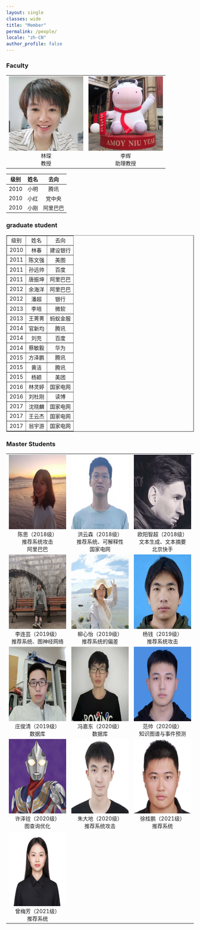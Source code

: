 ```yaml
---
layout: single
classes: wide
title: "Member"
permalink: /people/
locale: "zh-CN"
author_profile: false
---
```


<table>
    <h3>
        Faculty
    </h3>
    <tr>
        <td><center><img src="/image/linchen.jpg" width = "200" height = "200"><br>林琛<br>教授</center></td>
        <td><center><img src="/image/lihui.jpg" width = "200" height = "200"><br>李辉<br>助理教授</center></td>
    </tr>
</table>

| 级别 | 姓名 |   去向   |
| :--: | :--: | :------: |
| 2010 | 小明 |   腾讯   |
| 2010 | 小红 |  党中央  |
| 2010 | 小刚 | 阿里巴巴 |

<table border="1" width="600">
    <h3>graduate student</h3>
    <tr>
        <td align="center">级别</td>
        <td align="center">姓名</td>
        <td align="center">去向</td>
    </tr>
    <tr>
        <td align="center">2010</td>
        <td align="center">林春</td>
        <td align="center">建设银行</td>
    </tr>
    <tr>
        <td align="center">2011</td>
        <td align="center">陈文强</td>
        <td align="center">美图</td>
    </tr>
    <tr>
        <td align="center">2011</td>
        <td align="center">孙远帅</td>
        <td align="center">百度</td>
    </tr>
    <tr>
        <td align="center">2011</td>
        <td align="center">唐振坤</td>
        <td align="center">阿里巴巴</td>
    </tr>
    <tr>
        <td align="center">2012</td>
        <td align="center">余海洋</td>
        <td align="center">阿里巴巴</td>
    </tr>
    <tr>
        <td align="center">2012</td>
        <td align="center">潘超</td>
        <td align="center">银行</td>
    </tr>
    <tr>
        <td align="center">2013</td>
        <td align="center">李培</td>
        <td align="center">微软</td>
    </tr>
    <tr>
        <td align="center">2013</td>
        <td align="center">王菁菁</td>
        <td align="center">蚂蚁金服</td>
    </tr>
    <tr>
        <td align="center">2014</td>
        <td align="center">官新均</td>
        <td align="center">腾讯</td>
    </tr>
    <tr>
        <td align="center">2014</td>
        <td align="center">刘充</td>
        <td align="center">百度</td>
    </tr>
    <tr>
        <td align="center">2014</td>
        <td align="center">蔡敏毅</td>
        <td align="center">华为</td>
    </tr>
    <tr>
        <td align="center">2015</td>
        <td align="center">方泽鹏</td>
        <td align="center">腾讯</td>
    </tr>
    <tr>
        <td align="center">2015</td>
        <td align="center">黄洁</td>
        <td align="center">腾讯</td>
    </tr>
    <tr>
        <td align="center">2015</td>
        <td align="center">杨颖</td>
        <td align="center">美团</td>
    </tr>
    <tr>
        <td align="center">2016</td>
        <td align="center">林灵婷</td>
        <td align="center">国家电网</td>
    </tr>
    <tr>
        <td align="center">2016</td>
        <td align="center">刘杜刚</td>
        <td align="center">读博</td>
    </tr>
    <tr>
        <td align="center">2017</td>
        <td align="center">沈晓麟</td>
        <td align="center">国家电网</td>
    </tr>
    <tr>
        <td align="center">2017</td>
        <td align="center">王云杰</td>
        <td align="center">国家电网</td>
    </tr>
    <tr>
        <td align="center">2017</td>
        <td align="center">翁宇游</td>
        <td align="center">国家电网</td>
    </tr>
</table>
<table>
    <h3>
        Master Students
    </h3>
    <tr>
        <td width="250"><center><img src="/image/chensi.jpg" width = "200" height = "200"><br>陈思（2018级）<br>推荐系统攻击<br>阿里巴巴</center></td>
        <td width="250"><center><img src="/image/hongyunsen.jpg" width = "200" height = "200"><br>洪云森（2018级）<br>推荐系统、可解释性<br>国家电网</center></td>
        <td width="250"><center><img src="/image/ouyangzhichao.jpg" width = "200" height = "200"><br>欧阳智超（2018级）<br>文本生成、文本摘要<br>北京快手</center></td>
    </tr>
    <tr>
        <td><center><img src="/image/lilianyun.jpg" width = "200" height = "200"><br>李连芸（2019级）<br>推荐系统、图神经网络</center></td>
        <td><center><img src="/image/liuxinyi.jpg" width = "200" height = "200"><br>柳心怡（2019级）<br>推荐系统的偏差</center></td>
        <td><center><img src="/image/yangqian.jpg" width = "200" height = "200"><br>杨钱（2019级）<br>推荐系统攻击</center></td>
    </tr>
    <tr>
        <td><center><img src="/image/zhuangjunqing.jpg" width = "200" height = "200"><br>庄俊清（2019级）<br>数据库</center></td>
        <td><center><img src="/image/fengjiadong.jpg" width = "200" height = "200"><br>冯嘉东（2020级）<br>数据库</center></td>
        <td><center><img src="/image/fanshuai.jpg" width = "200" height = "200"><br>范帅（2020级）<br>知识图谱与事件预测</center></td>  
    </tr>
    <tr>
        <td><center><img src="/image/xuzequan.jpg" width = "200" height = "200"><br>许泽铨（2020级）<br>图查询优化</center></td>
        <td><center><img src="/image/zhudadi.jpg" width = "200" height = "200"><br>朱大地（2020级）<br>推荐系统攻击</center></td>
        <td><center><img src="/image/xuguipeng.jpg" width = "200" height = "200"><br>徐桂鹏（2021级）<br>推荐系统</center></td>
    </tr>
    <tr>
        <td><center><img src="/image/zengmeifang.jpg" width = "200" height = "200"><br>曾梅芳（2021级）<br>推荐系统</center></td>
    </tr>
</table>

